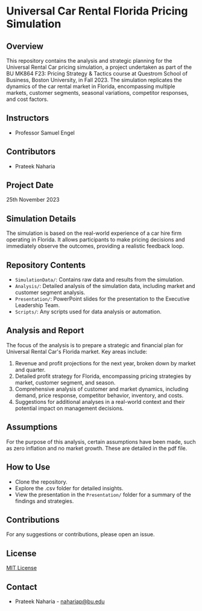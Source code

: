 # Universal Car Rental Florida Pricing Simulation

## Overview
This repository contains the analysis and strategic planning for the Universal Rental Car pricing simulation, a project undertaken as part of the BU MK864 F23: Pricing Strategy & Tactics course at Questrom School of Business, Boston University, in Fall 2023. The simulation replicates the dynamics of the car rental market in Florida, encompassing multiple markets, customer segments, seasonal variations, competitor responses, and cost factors.

## Instructors
- Professor Samuel Engel

## Contributors
- Prateek Naharia

## Project Date
25th November 2023

## Simulation Details
The simulation is based on the real-world experience of a car hire firm operating in Florida. It allows participants to make pricing decisions and immediately observe the outcomes, providing a realistic feedback loop.

## Repository Contents
- `SimulationData/`: Contains raw data and results from the simulation.
- `Analysis/`: Detailed analysis of the simulation data, including market and customer segment analysis.
- `Presentation/`: PowerPoint slides for the presentation to the Executive Leadership Team.
- `Scripts/`: Any scripts used for data analysis or automation.

## Analysis and Report
The focus of the analysis is to prepare a strategic and financial plan for Universal Rental Car's Florida market. Key areas include:
1. Revenue and profit projections for the next year, broken down by market and quarter.
2. Detailed profit strategy for Florida, encompassing pricing strategies by market, customer segment, and season.
3. Comprehensive analysis of customer and market dynamics, including demand, price response, competitor behavior, inventory, and costs.
4. Suggestions for additional analyses in a real-world context and their potential impact on management decisions.

## Assumptions
For the purpose of this analysis, certain assumptions have been made, such as zero inflation and no market growth. These are detailed in the pdf file.

## How to Use
- Clone the repository.
- Explore the .csv folder for detailed insights.
- View the presentation in the `Presentation/` folder for a summary of the findings and strategies.

## Contributions
For any suggestions or contributions, please open an issue.

## License
[MIT License](LICENSE)

## Contact
- Prateek Naharia - nahariap@bu.edu

